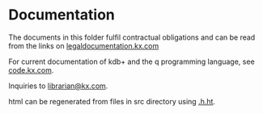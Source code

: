 Documentation
=============

The documents in this folder fulfil contractual obligations
and can be read from the links on 
[legaldocumentation.kx.com](https://legaldocumentation.kx.com)

For current documentation of kdb+ and the q programming language, see
[code.kx.com](https://code.kx.com/q/). 

Inquiries to <librarian@kx.com>.

html can be regenerated from files in src directory using [.h.ht](https://code.kx.com/q/ref/doth/#hht-marqdown-to-html).

